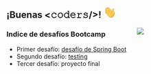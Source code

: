 <h2> ¡Buenas <𝚌𝚘𝚍𝚎𝚛𝚜/>! <img src="https://raw.githubusercontent.com/ABSphreak/ABSphreak/master/gifs/Hi.gif" width="30px"></h2>
<img align='right' src='https://user-images.githubusercontent.com/5713670/87202985-820dcb80-c2b6-11ea-9f56-7ec461c497c3.gif' width='200"'>

### Indice de desafíos Bootcamp
- Primer desafío: [desafío de Spring Boot](https://github.com/AlanCanoDigitalHouse/DesafioSpringWave9/tree/Manrique_Karen/9_desafio1)
- Segundo desafío: [testing](https://github.com/AlanCanoDigitalHouse/DesafioSpringWave9/tree/Manrique_Karen/9_desafio2)
- Tercer desafío: proyecto final